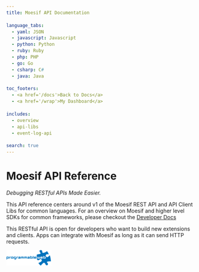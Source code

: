 ```yaml
---
title: Moesif API Documentation

language_tabs:
  - yaml: JSON
  - javascript: Javascript
  - python: Python
  - ruby: Ruby
  - php: PHP
  - go: Go
  - csharp: C#
  - java: Java

toc_footers:
  - <a href='/docs'>Back to Docs</a>
  - <a href='/wrap'>My Dashboard</a>

includes:
  - overview
  - api-libs
  - event-log-api

search: true
---
```


# Moesif API Reference

*Debugging RESTful APIs Made Easier.*

This API reference centers around v1 of the Moesif REST API and API Client Libs for common languages.
For an overview on Moesif and higher level SDKs for common frameworks, please checkout the [Developer Docs](/docs)

This RESTful API is open for developers who want to build new extensions and clients. Apps can integrate with Moesif as long as it can send HTTP requests.

[![Moesif on Programmable Web](images/programmable-web.png)](http://www.programmableweb.com/api/moesif)
